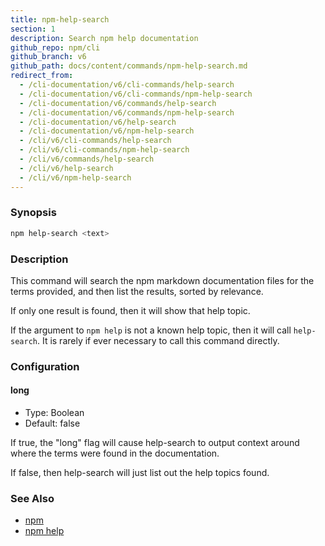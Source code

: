 ```yaml
---
title: npm-help-search
section: 1
description: Search npm help documentation
github_repo: npm/cli
github_branch: v6
github_path: docs/content/commands/npm-help-search.md
redirect_from:
  - /cli-documentation/v6/cli-commands/help-search
  - /cli-documentation/v6/cli-commands/npm-help-search
  - /cli-documentation/v6/commands/help-search
  - /cli-documentation/v6/commands/npm-help-search
  - /cli-documentation/v6/help-search
  - /cli-documentation/v6/npm-help-search
  - /cli/v6/cli-commands/help-search
  - /cli/v6/cli-commands/npm-help-search
  - /cli/v6/commands/help-search
  - /cli/v6/help-search
  - /cli/v6/npm-help-search
---
```


### Synopsis

```bash
npm help-search <text>
```

### Description

This command will search the npm markdown documentation files for the
terms provided, and then list the results, sorted by relevance.

If only one result is found, then it will show that help topic.

If the argument to `npm help` is not a known help topic, then it will
call `help-search`.  It is rarely if ever necessary to call this
command directly.

### Configuration

#### long

* Type: Boolean
* Default: false

If true, the "long" flag will cause help-search to output context around
where the terms were found in the documentation.

If false, then help-search will just list out the help topics found.

### See Also

* [npm](/cli/v6/commands/npm)
* [npm help](/cli/v6/commands/npm-help)

